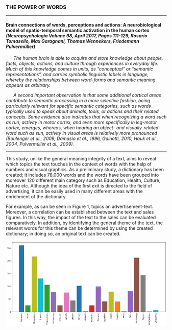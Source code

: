 ### THE POWER OF WORDS
---
#### Brain connections of words, perceptions and actions: A neurobiological model of spatio-temporal semantic activation in the human cortex *(Neuropsychologia Volume 98, April 2017, Pages 111-129, Rosario Tomasello, Max Garagnani, Thomas Wennekers, Friedemann Pulvermüller)*

&nbsp;&nbsp;&nbsp;&nbsp;&nbsp;&nbsp;*The human brain is able to acquire and store knowledge about people, facts, objects, actions, and culture through experiences in everyday life. Much of this knowledge comes in units, as “conceptual” or “semantic representations”, and carries symbolic linguistic labels in language, whereby the relationships between word-forms and semantic meaning appears as arbitrary.*

&nbsp;&nbsp;&nbsp;&nbsp;&nbsp;&nbsp;*A second important observation is that some additional cortical areas contribute to semantic processing in a more selective fashion, being particularly relevant for specific semantic categories, such as words typically used to speak about animals, tools, or actions and their related concepts. Some evidence also indicates that when recognizing a word such as run, activity in motor cortex, and even more specifically in leg-motor cortex, emerges, whereas, when hearing an object- and visually-related word such as sun, activity in visual areas is relatively more pronounced (Boulenger et al., 2009, Damasio et al., 1996, Gainotti, 2010, Hauk et al., 2004, Pulvermüller et al., 2009).*

---
This study, unlike the general meaning integrity of a text, aims to reveal which topics the text touches in the context of words with the help of numbers and visual graphics. As a preliminary study, a dictionary has been created; it includes 78,000 words and the words have been grouped into moreover 120 different main category such as Education, Health, Culture, Nature etc. Although the idea of the first exit is directed to the field of advertising, it can be easily used in many different areas with the enrichment of the dictionary.

For example, as can be seen in Figure 1, topics an advertisement-text. Moreover, a correlation can be established between the text and sales figures. In this way, the impact of the text to the sales can be evaluated comparatively. In addition, by identifying the general theme of the text, the relevant words for this theme can be determined  by using the created dictionary; in doing so, an original text can be created.

<img src="https://github.com/bariscalis/Text-Analysis/blob/master/Bar%20Chart.png">
